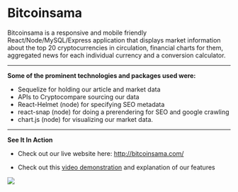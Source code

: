 # Bitcoinsama

Bitcoinsama is a responsive and mobile friendly React/Node/MySQL/Express application that displays market information about the top 20 cryptocurrencies in circulation, financial charts for them, aggregated news for each individual currency and a conversion calculator.  

***

**Some of the prominent technologies and packages used were:**
* Sequelize for holding our article and market data
* APIs to Cryptocompare sourcing our data
* React-Helmet (node) for specifying SEO metadata
* react-snap (node) for doing a prerendering for SEO and google crawling
* chart.js (node) for visualizing our market data. 

***
 
**See It In Action**

 * Check out our live website here: http://bitcoinsama.com/

 * Check out this [video demonstration](https://www.youtube.com/watch?v=NSLUzStpLTk) and explanation of our features 


<img src=/bitcoinsama.gif></img>


